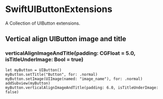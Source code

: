 # SwiftUIButtonExtensions
A Collection of UIButton extensions.


## Vertical align UIButton image and title
### verticalAlignImageAndTitle(padding: CGFloat = 5.0, isTitleUnderImage: Bool = true)
```
let myButton = UIButton()
myButton.setTitle("Button", for: .normal)
myButton.setImage(UIImage(named: "image_name"), for: .normal)
addSubview(myButton)
myButton.verticalAlignImageAndTitle(padding: 6.0, isTitleUnderImage: false)
```
    
    

